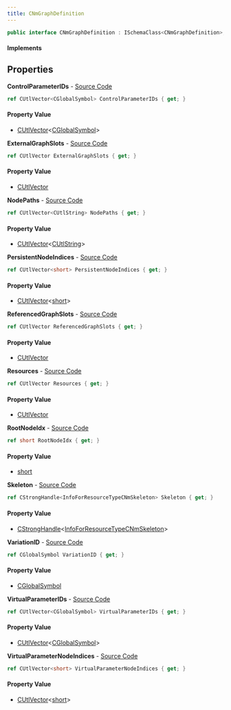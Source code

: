 ```yaml
---
title: CNmGraphDefinition
---
```


```csharp
public interface CNmGraphDefinition : ISchemaClass<CNmGraphDefinition>, ISchemaField, ISchemaClass, INativeHandle
```

#### Implements

## Properties

**ControlParameterIDs** - [Source Code](https://github.com/swiftly-solution/swiftlys2/blob/main/managed/src/SwiftlyS2.Generated/Schemas/Interfaces/CNmGraphDefinition.cs#L24)

```csharp
ref CUtlVector<CGlobalSymbol> ControlParameterIDs { get; }
```

#### Property Value

- [CUtlVector](/docs/api/shared/natives/cutlvector-1)<[CGlobalSymbol](/docs/api/shared/natives/cglobalsymbol)>

**ExternalGraphSlots** - [Source Code](https://github.com/swiftly-solution/swiftlys2/blob/main/managed/src/SwiftlyS2.Generated/Schemas/Interfaces/CNmGraphDefinition.cs#L34)

```csharp
ref CUtlVector ExternalGraphSlots { get; }
```

#### Property Value

- [CUtlVector](/docs/api/shared/natives/cutlvector)

**NodePaths** - [Source Code](https://github.com/swiftly-solution/swiftlys2/blob/main/managed/src/SwiftlyS2.Generated/Schemas/Interfaces/CNmGraphDefinition.cs#L36)

```csharp
ref CUtlVector<CUtlString> NodePaths { get; }
```

#### Property Value

- [CUtlVector](/docs/api/shared/natives/cutlvector-1)<[CUtlString](/docs/api/shared/natives/cutlstring)>

**PersistentNodeIndices** - [Source Code](https://github.com/swiftly-solution/swiftlys2/blob/main/managed/src/SwiftlyS2.Generated/Schemas/Interfaces/CNmGraphDefinition.cs#L20)

```csharp
ref CUtlVector<short> PersistentNodeIndices { get; }
```

#### Property Value

- [CUtlVector](/docs/api/shared/natives/cutlvector-1)<[short](https://learn.microsoft.com/dotnet/api/system.int16)>

**ReferencedGraphSlots** - [Source Code](https://github.com/swiftly-solution/swiftlys2/blob/main/managed/src/SwiftlyS2.Generated/Schemas/Interfaces/CNmGraphDefinition.cs#L31)

```csharp
ref CUtlVector ReferencedGraphSlots { get; }
```

#### Property Value

- [CUtlVector](/docs/api/shared/natives/cutlvector)

**Resources** - [Source Code](https://github.com/swiftly-solution/swiftlys2/blob/main/managed/src/SwiftlyS2.Generated/Schemas/Interfaces/CNmGraphDefinition.cs#L39)

```csharp
ref CUtlVector Resources { get; }
```

#### Property Value

- [CUtlVector](/docs/api/shared/natives/cutlvector)

**RootNodeIdx** - [Source Code](https://github.com/swiftly-solution/swiftlys2/blob/main/managed/src/SwiftlyS2.Generated/Schemas/Interfaces/CNmGraphDefinition.cs#L22)

```csharp
ref short RootNodeIdx { get; }
```

#### Property Value

- [short](https://learn.microsoft.com/dotnet/api/system.int16)

**Skeleton** - [Source Code](https://github.com/swiftly-solution/swiftlys2/blob/main/managed/src/SwiftlyS2.Generated/Schemas/Interfaces/CNmGraphDefinition.cs#L18)

```csharp
ref CStrongHandle<InfoForResourceTypeCNmSkeleton> Skeleton { get; }
```

#### Property Value

- [CStrongHandle](/docs/api/shared/natives/cstronghandle-1)<[InfoForResourceTypeCNmSkeleton](/docs/api/shared/schemadefinitions/infoforresourcetypecnmskeleton)>

**VariationID** - [Source Code](https://github.com/swiftly-solution/swiftlys2/blob/main/managed/src/SwiftlyS2.Generated/Schemas/Interfaces/CNmGraphDefinition.cs#L16)

```csharp
ref CGlobalSymbol VariationID { get; }
```

#### Property Value

- [CGlobalSymbol](/docs/api/shared/natives/cglobalsymbol)

**VirtualParameterIDs** - [Source Code](https://github.com/swiftly-solution/swiftlys2/blob/main/managed/src/SwiftlyS2.Generated/Schemas/Interfaces/CNmGraphDefinition.cs#L26)

```csharp
ref CUtlVector<CGlobalSymbol> VirtualParameterIDs { get; }
```

#### Property Value

- [CUtlVector](/docs/api/shared/natives/cutlvector-1)<[CGlobalSymbol](/docs/api/shared/natives/cglobalsymbol)>

**VirtualParameterNodeIndices** - [Source Code](https://github.com/swiftly-solution/swiftlys2/blob/main/managed/src/SwiftlyS2.Generated/Schemas/Interfaces/CNmGraphDefinition.cs#L28)

```csharp
ref CUtlVector<short> VirtualParameterNodeIndices { get; }
```

#### Property Value

- [CUtlVector](/docs/api/shared/natives/cutlvector-1)<[short](https://learn.microsoft.com/dotnet/api/system.int16)>

